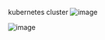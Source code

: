 kubernetes cluster
![image](https://github.com/user-attachments/assets/80313436-ee07-465e-bd0d-ec488be51768)

![image](https://github.com/user-attachments/assets/fcb1daef-ae7a-4b2e-b0c2-4fcb9a78a38f)

